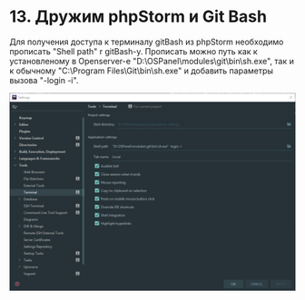 # 13. Дружим phpStorm и Git Bash
Для получения доступа к терминалу gitBash из phpStorm необходимо прописать "Shell path" r gitBash-у. Прописать можно путь как к установленому в Openserver-e "D:\OSPanel\modules\git\bin\sh.exe", так и к обычному "C:\Program Files\Git\bin\sh.exe" и добавить параметры вызова "-login -i".

![Установка Shell path r GitBash-у](../img/phpstorm-git-bash.png "Установка Shell path r GitBash-у") 